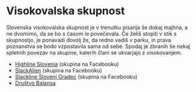 # Visokovalska skupnost

Slovenska visokovalska skupnost je v trenutku pisanja še dokaj majhna, a ne dvomimo, da se bo s časom le povečevala. Če želiš stopiti v stik s skupnostjo, je ponavadi dovolj že, da redno vadiš v parku, in prava poznanstva se bodo vzpostavila sama od sebe. Spodaj je zbranih še nekaj spletnih povezav na skupine, katerih člani se ukvarjajo z visokovanjem.

* [Highline Slovenia](https://www.facebook.com/groups/425847847594412/) (skupina na Facebooku)
* [SlackAlien](https://www.facebook.com/SlackAlien/) (skupina na Facebooku)
* [Slackline Slovenj Gradec](https://www.facebook.com/slacklineSG/) (skupina na Facebooku)
* [Društvo Balansa](https://balansa.si/)
